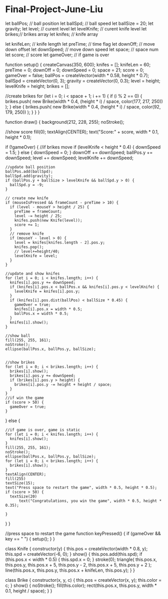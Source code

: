 # Final-Project-June-Liu


let ballPos; // ball position 
let ballSpd; // ball speed
let ballSize = 20;
let gravity; 
let level; // curent level
let levelKnife; // curent knife level
let brikes;// brikes array
let knifes; // knife array

let knifeLen; // knife length
let preTime; // time flag
let downOff; // move down offset 
let downSpeed; // move down speed
let space; // space num
let score; // score
let gameOver; // if game is over


function setup() {
  createCanvas(350, 600);
  knifes = [];
  knifeLen = 60;
  preTime = 0;
  downOff = 0;
  downSpeed = 0;
  space = 21;
  score = 0;
  gameOver = false;
  ballPos = createVector(width * 0.58, height * 0.7);
  ballSpd = createVector(0, 3);
  gravity = createVector(0, 0.3);
  level = height;
  levelKnife = height;
  brikes = [];
  
  //create brikes
  for (let i = 0; i < space + 1; i += 1) {
    if (i % 2 == 0) {
      brikes.push(
        new Brike(width * 0.4, (height * i) / space, color(177, 217, 250))
      );
    } else {
      brikes.push(
        new Brike(width * 0.4, (height * i) / space, color(92, 179, 250))
      );
    }
  }
}

function draw() {
  background(212, 228, 255);
  noStroke();
  
  //show score 
  fill(0);
  textAlign(CENTER);
  text("Score:" + score, width * 0.1, height * 0.1);
  
  if (!gameOver) {
    //if brikes move
    if (levelKnife < height * 0.4) {
      downSpeed = 1.5;
    } else {
      downSpeed = 0;
    }
    downOff += downSpeed;
    ballPos.y += downSpeed;
    level += downSpeed;
    levelKnife += downSpeed;
    
    
    //update ball position
    ballPos.add(ballSpd);
    ballSpd.add(gravity);
    if (ballPos.y + ballSize > levelKnife && ballSpd.y > 0) {
      ballSpd.y = -9;
    }

    // create new knife
    if (mouseIsPressed && frameCount - preTime > 10) {
      if (level - mouseY > height / 25) {
        preTime = frameCount;
        level -= height / 25;
        knifes.push(new Knife(level));
        score += 1;
      }
      // remove knife
      if (mouseY - level > 0) {
        level = knifes[knifes.length - 2].pos.y;
        knifes.pop();
        // level+=height/40;
        levelKnife = level;
      }
    }
    
    //update and show knifes
    for (let i = 0; i < knifes.length; i++) {
      knifes[i].pos.y += downSpeed;
      if (knifes[i].pos.x < ballPos.x && knifes[i].pos.y < levelKnife) {
        levelKnife = knifes[i].pos.y;
      }
      if (knifes[i].pos.dist(ballPos) < ballSize * 0.45) {
        gameOver = true;
        knifes[i].pos.x = width * 0.5;
        ballPos.x = width * 0.5;
      }
      knifes[i].show();
    }
    
    //show ball
    fill(255, 255, 161);
    noStroke();
    ellipse(ballPos.x, ballPos.y, ballSize);

    
    //show brikes
    for (let i = 0; i < brikes.length; i++) {
      brikes[i].show();
      brikes[i].pos.y += downSpeed;
      if (brikes[i].pos.y > height) {
        brikes[i].pos.y -= height + height / space;
      }
    }
    //if win the game
    if (score > 50) {
      gameOver = true;
    }
  } else {
    
    //if game is over, game is static
    for (let i = 0; i < knifes.length; i++) {
      knifes[i].show();
    }
    fill(255, 255, 161);
    noStroke();
    ellipse(ballPos.x, ballPos.y, ballSize);
    for (let i = 0; i < brikes.length; i++) {
      brikes[i].show();
    }
    textAlign(CENTER);
    fill(255)
    textSize(15);
    text("Press space to restart the game", width * 0.5, height * 0.5);
    if (score > 50) {
      textSize(20)
          text("Congratulations, you win the game", width * 0.5, height * 0.35);
      
    }
  }
}

//press space to restart the game 
function keyPressed() {
  if (gameOver && key == " ") {
    setup();
  }
}


class Knife {
  constructor(y) {
    this.pos = createVector(width * 0.8, y);
    this.spd = createVector(-6, 0);
  }
  show() {
    this.pos.add(this.spd);
    if (this.pos.x < width * 0.5) {
      this.spd.x = 0;
    }
    stroke(0);
    triangle(
      this.pos.x,
      this.pos.y,
      this.pos.x + 5,
      this.pos.y - 2,
      this.pos.x + 5,
      this.pos.y + 2
    );
    line(this.pos.x, this.pos.y, this.pos.x + knifeLen, this.pos.y);
  }
}

class Brike {
  constructor(x, y, c) {
    this.pos = createVector(x, y);
    this.color = c;
  }
  show() {
    noStroke();
    fill(this.color);
    rect(this.pos.x, this.pos.y, width * 0.1, height / space);
  }
}

